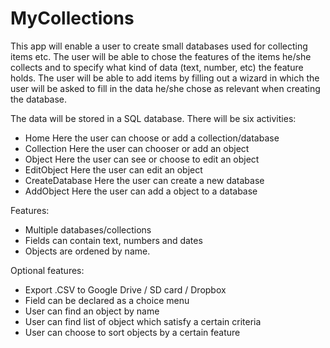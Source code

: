 MyCollections
=============

This app will enable a user to create small databases used
for collecting items etc. The user will be able to chose the features
of the items he/she collects and to specify what kind of data 
(text, number, etc) the feature holds. The user will be able to add items by
filling out a wizard in which the user will be asked to fill in the data
he/she chose as relevant when creating the database.


The data will be stored in a SQL database. 
There will be six activities:
  - Home			Here the user can choose or add a collection/database
  - Collection 		Here the user can chooser or add an object
  - Object		Here the user can see or choose to edit an object
  - EditObject		Here the user can edit an object
  - CreateDatabase	Here the user can create a new database
  - AddObject		Here the user can add a object to a database


Features:
  - Multiple databases/collections
  - Fields can contain text, numbers and dates
  - Objects are ordened by name.


Optional features:
  - Export .CSV to Google Drive / SD card / Dropbox
  - Field can be declared as a choice menu
  - User can find an object by name
  - User can find list of object which satisfy a certain criteria
  - User can choose to sort objects by a certain feature
